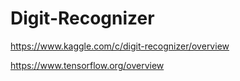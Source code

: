 # Digit-Recognizer
https://www.kaggle.com/c/digit-recognizer/overview

https://www.tensorflow.org/overview
